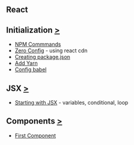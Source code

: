 
## React


## Initialization [>](/fundamentals/init/)
- [NPM Commmands](/fundamentals/init/0-npmcommands)
- [Zero Config](/fundamentals/init/1-zeroConfig) - using react cdn 
- [Creating package.json](/fundamentals/init/2-package-json/_readme.md)
- [Add Yarn](/fundamentals/init/3-Add-Yarn/_readme.md)
- [Config babel](/fundamentals/init/4-configBabel)

## JSX [>](/fundamentals/JSX/)
- [Starting with JSX](/fundamentals/JSX/src/app.js) - variables, conditional, loop

## Components [>](/fundamentals/Components)
- [First Component](/fundamentals/Components/components/FirstComponent.js)

